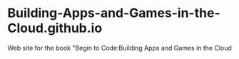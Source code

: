 # Building-Apps-and-Games-in-the-Cloud.github.io
Web site for the book "Begin to Code:Building Apps and Games in the Cloud
